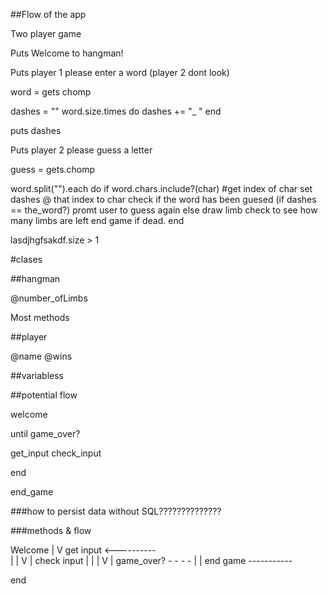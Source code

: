 ##Flow of the app

Two player game

Puts Welcome to hangman!


Puts player 1 please enter a word (player 2 dont look)

word = gets chomp

dashes = ""
word.size.times do
dashes += "_ "
end

puts dashes


Puts player 2 please guess a letter

guess = gets.chomp

word.split("").each do
if word.chars.include?(char)
  #get index of char
  set dashes @ that index to char
  check if the word has been guesed
  (if dashes == the_word?)
  promt user to guess again
else
  draw limb
  check to see how many limbs are left
  end game if dead.
end

lasdjhgfsakdf.size > 1

#clases

##hangman
  

  @number_ofLimbs

  Most methods


##player

  @name
  @wins

##variabless



##potential flow

welcome

until game_over?

  get_input
  check_input

end

end_game

###how to persist data without SQL??????????????

###methods & flow


Welcome
  |
  V
get input <----------            
  |                 |
  V                 |
check input         |
  |                 |
  V                 |
game_over? - - - - |
                   |
end game  -----------





end
